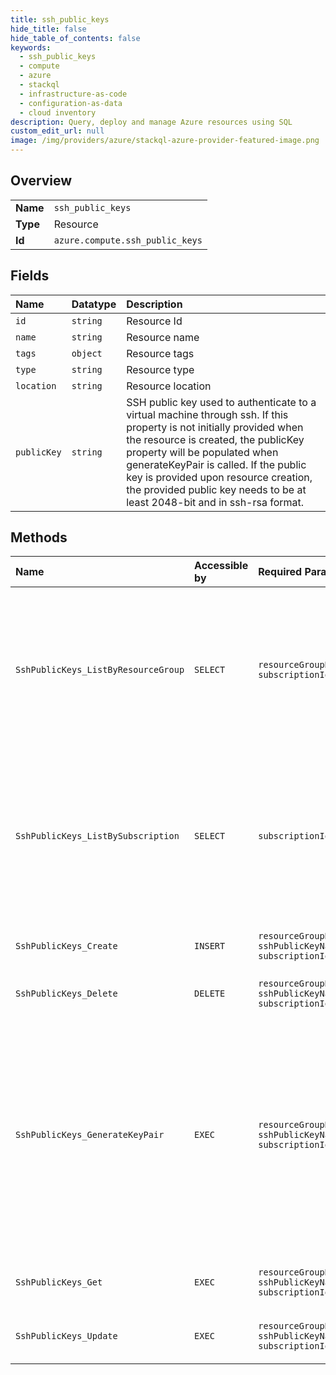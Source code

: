 ```yaml
---
title: ssh_public_keys
hide_title: false
hide_table_of_contents: false
keywords:
  - ssh_public_keys
  - compute
  - azure    
  - stackql
  - infrastructure-as-code
  - configuration-as-data
  - cloud inventory
description: Query, deploy and manage Azure resources using SQL
custom_edit_url: null
image: /img/providers/azure/stackql-azure-provider-featured-image.png
---
```

  
    

## Overview
<table><tbody>
<tr><td><b>Name</b></td><td><code>ssh_public_keys</code></td></tr>
<tr><td><b>Type</b></td><td>Resource</td></tr>
<tr><td><b>Id</b></td><td><code>azure.compute.ssh_public_keys</code></td></tr>
</tbody></table>

## Fields
| Name | Datatype | Description |
|:-----|:---------|:------------|
| `id` | `string` | Resource Id |
| `name` | `string` | Resource name |
| `tags` | `object` | Resource tags |
| `type` | `string` | Resource type |
| `location` | `string` | Resource location |
| `publicKey` | `string` | SSH public key used to authenticate to a virtual machine through ssh. If this property is not initially provided when the resource is created, the publicKey property will be populated when generateKeyPair is called. If the public key is provided upon resource creation, the provided public key needs to be at least 2048-bit and in ssh-rsa format. |
## Methods
| Name | Accessible by | Required Params | Description |
|:-----|:--------------|:----------------|:------------|
| `SshPublicKeys_ListByResourceGroup` | `SELECT` | `resourceGroupName, subscriptionId` | Lists all of the SSH public keys in the specified resource group. Use the nextLink property in the response to get the next page of SSH public keys. |
| `SshPublicKeys_ListBySubscription` | `SELECT` | `subscriptionId` | Lists all of the SSH public keys in the subscription. Use the nextLink property in the response to get the next page of SSH public keys. |
| `SshPublicKeys_Create` | `INSERT` | `resourceGroupName, sshPublicKeyName, subscriptionId` | Creates a new SSH public key resource. |
| `SshPublicKeys_Delete` | `DELETE` | `resourceGroupName, sshPublicKeyName, subscriptionId` | Delete an SSH public key. |
| `SshPublicKeys_GenerateKeyPair` | `EXEC` | `resourceGroupName, sshPublicKeyName, subscriptionId` | Generates and returns a public/private key pair and populates the SSH public key resource with the public key. The length of the key will be 3072 bits. This operation can only be performed once per SSH public key resource. |
| `SshPublicKeys_Get` | `EXEC` | `resourceGroupName, sshPublicKeyName, subscriptionId` | Retrieves information about an SSH public key. |
| `SshPublicKeys_Update` | `EXEC` | `resourceGroupName, sshPublicKeyName, subscriptionId` | Updates a new SSH public key resource. |
